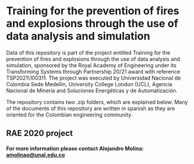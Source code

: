 # Training for the prevention of fires and explosions through the use of data analysis and simulation
Data of this repository is part of the project entitled Training for the prevention of fires and explosions through the use of data analysis and simulation, sponsored by the Royal Academy of Engineering under its Transforming Systems through Partnership 20/21 award with reference TSP2021\100311. The project was executed by Universidad Nacional de Colombia Sede Medellín, University College London (UCL), Agencia Nacional de Minería and Soluciones Energéticas y de Automatización.

The repository contains two .zip folders, which are explained below. Many of the documents of this repository are written in spanish as they are oriented for the Colombian engineering community.

## RAE 2020 project


#### For more information please contact Alejandro Molina: amolinao@unal.edu.co
